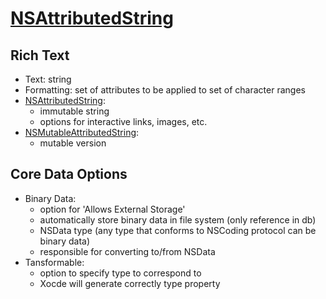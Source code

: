 # [NSAttributedString](https://developer.apple.com/documentation/foundation/nsattributedstring)

## Rich Text

- Text: string
- Formatting: set of attributes to be applied to set of character ranges
- [NSAttributedString](https://developer.apple.com/documentation/foundation/nsattributedstring):
    - immutable string
    - options for interactive links, images, etc.
- [NSMutableAttributedString](https://developer.apple.com/documentation/foundation/nsmutableattributedstring): 
    - mutable version

## Core Data Options

- Binary Data: 
    - option for 'Allows External Storage'
    - automatically store binary data in file system (only reference in db)
    - NSData type (any type that conforms to NSCoding protocol can be binary data)
    - responsible for converting to/from NSData
- Tansformable:
    - option to specify type to correspond to
    - Xocde will generate correctly type property

